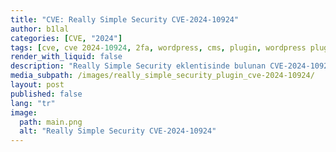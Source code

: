 ```yaml
---
title: "CVE: Really Simple Security CVE-2024-10924"
author: b1lal
categories: [CVE, "2024"]
tags: [cve, cve 2024-10924, 2fa, wordpress, cms, plugin, wordpress plugin]
render_with_liquid: false
description: "Really Simple Security eklentisinde bulunan CVE-2024-10924 zafiyetini analiz edeceğiz ve nasıl sömürebileceğimizi öğreneceğiz."
media_subpath: /images/really_simple_security_plugin_cve-2024-10924/
layout: post
published: false  
lang: "tr"
image:
  path: main.png
  alt: "Really Simple Security CVE-2024-10924"
---
```







<style>
.center img {
  display:block;
  margin-left:auto;
  margin-right:auto;
}
.wrap pre{
  white-space: pre-wrap;
}

/* body,  h2, h3, h4, h5, h6, p, ul, ol, li, pre, code {
  font-family: 'Open Sans', sans-serif;
} */

.post-desc {
  font-family: 'Open Sans', sans-serif !important;
}

</style>
